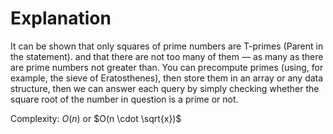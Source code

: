 # Explanation

It can be shown that only squares of prime numbers are T-primes (Parent in the statement). and that there are not too many of them — as many as there are prime numbers not greater than. You can precompute primes (using, for example, the sieve of Eratosthenes), then store them in an array or any data structure, then we can answer each query by simply checking whether the square root of the number in question is a prime or not.

Complexity: $O(n)$ or $O(n \cdot \sqrt{x})$

